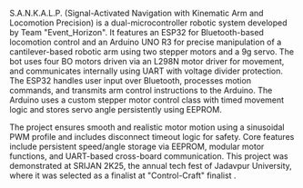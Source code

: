 S.A.N.K.A.L.P. (Signal-Activated Navigation with Kinematic Arm and Locomotion Precision) is a dual-microcontroller robotic system developed by Team "Event_Horizon". It features an ESP32 for Bluetooth-based locomotion control and an Arduino UNO R3 for precise manipulation of a cantilever-based robotic arm using two stepper motors and a 9g servo. The bot uses four BO motors driven via an L298N motor driver for movement, and communicates internally using UART with voltage divider protection. The ESP32 handles user input over Bluetooth, processes motion commands, and transmits arm control instructions to the Arduino. The Arduino uses a custom stepper motor control class with timed movement logic and stores servo angle persistently using EEPROM.

The project ensures smooth and realistic motor motion using a sinusoidal PWM profile and includes disconnect timeout logic for safety. Core features include persistent speed/angle storage via EEPROM, modular motor functions, and UART-based cross-board communication. This project was demonstrated at SRIJAN 2K25, the annual tech fest of Jadavpur University, where it was selected as a finalist at "Control-Craft" finalist
.

